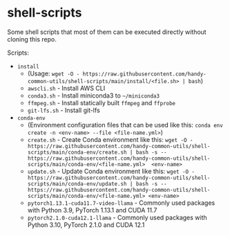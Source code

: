 # shell-scripts

Some shell scripts that most of them can be executed directly without cloning this repo.

Scripts:

- `install`
    - (Usage: `wget -O - https://raw.githubusercontent.com/handy-common-utils/shell-scripts/main/install/<file.sh> | bash`)
    - `awscli.sh` - Install AWS CLI
    - `conda3.sh` - Install miniconda3 to `~/miniconda3`
    - `ffmpeg.sh` - Install statically built `ffmpeg` and `ffprobe`
    - `git-lfs.sh` - Install git-lfs
- `conda-env`
    - (Environment configuration files that can be used like this: `conda env create -n <env-name> --file <file-name.yml>`)
    - `create.sh` - Create Conda environment like this: `wget -O - https://raw.githubusercontent.com/handy-common-utils/shell-scripts/main/conda-env/create.sh | bash -s -- https://raw.githubusercontent.com/handy-common-utils/shell-scripts/main/conda-env/<file-name.yml>  <env-name>`
    - `update.sh` - Update Conda environment like this: `wget -O - https://raw.githubusercontent.com/handy-common-utils/shell-scripts/main/conda-env/update.sh | bash -s -- https://raw.githubusercontent.com/handy-common-utils/shell-scripts/main/conda-env/<file-name.yml> <env-name>`
    - `pytorch1.13.1-cuda11.7-video-llama` - Commonly used packages with Python 3.9, PyTorch 1.13.1 and CUDA 11.7
    - `pytorch2.1.0-cuda12.1-llama` - Commonly used packages with Python 3.10, PyTorch 2.1.0 and CUDA 12.1
